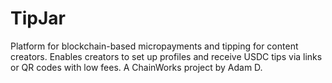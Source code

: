 # TipJar

Platform for blockchain-based micropayments and tipping for content creators. Enables creators to set up profiles and receive USDC tips via links or QR codes with low fees.
A ChainWorks project by Adam D.
